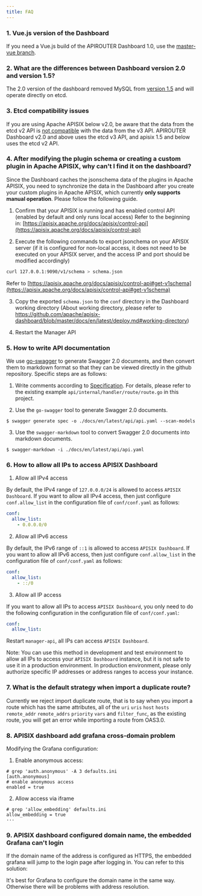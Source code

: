 ```yaml
---
title: FAQ
---
```


<!--
#
# Licensed to the Apache Software Foundation (ASF) under one or more
# contributor license agreements.  See the NOTICE file distributed with
# this work for additional information regarding copyright ownership.
# The ASF licenses this file to You under the Apache License, Version 2.0
# (the "License"); you may not use this file except in compliance with
# the License.  You may obtain a copy of the License at
#
#     http://www.apache.org/licenses/LICENSE-2.0
#
# Unless required by applicable law or agreed to in writing, software
# distributed under the License is distributed on an "AS IS" BASIS,
# WITHOUT WARRANTIES OR CONDITIONS OF ANY KIND, either express or implied.
# See the License for the specific language governing permissions and
# limitations under the License.
#
-->

### 1. Vue.js version of the Dashboard

If you need a Vue.js build of the APIROUTER Dashboard 1.0, use the [master-vue branch](https://github.com/apache/apisix-dashboard/tree/master-vue).

### 2. What are the differences between Dashboard version 2.0 and version 1.5?

The 2.0 version of the dashboard removed MySQL from [version 1.5](https://github.com/apache/apisix-dashboard/tree/backup-1.5-latest) and will operate directly on etcd.

### 3. Etcd compatibility issues

If you are using Apache APISIX below v2.0, be aware that the data from the etcd v2 API is [not compatible](https://etcd.io/docs/v3.4.0/op-guide/v2-migration/) with the data from the v3 API. APIROUTER Dashboard v2.0 and above uses the etcd v3 API, and apisix 1.5 and below uses the etcd v2 API.

### 4. After modifying the plugin schema or creating a custom plugin in Apache APISIX, why can't I find it on the dashboard?

Since the Dashboard caches the jsonschema data of the plugins in Apache APISIX, you need to synchronize the data in the Dashboard after you create your custom plugins in Apache APISIX, which currently **only supports manual operation**. Please follow the following guide.

1. Confirm that your APISIX is running and has enabled control API (enabled by default and only runs local access)
   Refer to the beginning in:
   [https://apisix.apache.org/docs/apisix/control-api](https://apisix.apache.org/docs/apisix/control-api)

2. Execute the following commands to export jsonchema on your APISIX server (if it is configured for non-local access, it does not need to be executed on your APISIX server, and the access IP and port should be modified accordingly)

```sh
curl 127.0.0.1:9090/v1/schema > schema.json
```

Refer to [https://apisix.apache.org/docs/apisix/control-api#get-v1schema](https://apisix.apache.org/docs/apisix/control-api#get-v1schema)

3. Copy the exported `schema.json` to the `conf` directory in the Dashboard working directory (About working directory, please refer to https://github.com/apache/apisix-dashboard/blob/master/docs/en/latest/deploy.md#working-directory)

4. Restart the Manager API

### 5. How to write API documentation

We use [go-swagger](https://github.com/go-swagger/go-swagger) to generate Swagger 2.0 documents, and then convert them to markdown format so that they can be viewed directly in the github repository. Specific steps are as follows:

1. Write comments according to [Specification](https://goswagger.io/use/spec.html). For details, please refer to the existing example `api/internal/handler/route/route.go` in this project.

2. Use the `go-swagger` tool to generate Swagger 2.0 documents.

```shell
$ swagger generate spec -o ./docs/en/latest/api/api.yaml --scan-models
```

3. Use the `swagger-markdown` tool to convert Swagger 2.0 documents into markdown documents.

```shell
$ swagger-markdown -i ./docs/en/latest/api/api.yaml
```

### 6. How to allow all IPs to access APISIX Dashboard

1. Allow all IPv4 access

By default, the IPv4 range of `127.0.0.0/24` is allowed to access `APISIX Dashboard`. If you want to allow all IPv4 access, then just configure `conf.allow_list` in the configuration file of `conf/conf.yaml` as follows:

```yaml
conf:
  allow_list:
    - 0.0.0.0/0
```

2. Allow all IPv6 access

By default, the IPv6 range of `::1` is allowed to access `APISIX Dashboard`. If you want to allow all IPv6 access, then just configure `conf.allow_list` in the configuration file of `conf/conf.yaml` as follows:

```yaml
conf:
  allow_list:
    - ::/0
```

3. Allow all IP access

If you want to allow all IPs to access `APISIX Dashboard`, you only need to do the following configuration in the configuration file of `conf/conf.yaml`:

```yaml
conf:
  allow_list:
```

Restart `manager-api`, all IPs can access `APISIX Dashboard`.

Note: You can use this method in development and test environment to allow all IPs to access your `APISIX Dashboard` instance, but it is not safe to use it in a production environment. In production environment, please only authorize specific IP addresses or address ranges to access your instance.

### 7. What is the default strategy when import a duplicate route?

Currently we reject import duplicate route, that is to say when you import a route which has the same attributes, all of the `uri` `uris` `host` `hosts` `remote_addr` `remote_addrs` `priority` `vars` and `filter_func`, as the existing route, you will get an error while importing a route from OAS3.0.

### 8. APISIX dashboard add grafana cross-domain problem

Modifying the Grafana configuration:

1. Enable anonymous access:

```shell
# grep 'auth.anonymous' -A 3 defaults.ini
[auth.anonymous]
# enable anonymous access
enabled = true
```

2. Allow access via iframe

```shell
# grep 'allow_embedding' defaults.ini
allow_embedding = true
···
```

### 9. APISIX dashboard configured domain name, the embedded Grafana can't login

If the domain name of the address is configured as HTTPS, the embedded grafana will jump to the login page after logging in. You can refer to this solution:

It's best for Grafana to configure the domain name in the same way. Otherwise there will be problems with address resolution.
